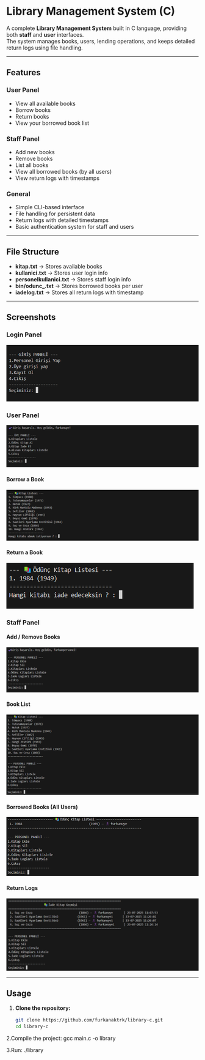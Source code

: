 
# Library Management System (C)

A complete **Library Management System** built in C language, providing both **staff** and **user** interfaces.  
The system manages books, users, lending operations, and keeps detailed return logs using file handling.

---

## Features
### User Panel
- View all available books
- Borrow books
- Return books
- View your borrowed book list

### Staff Panel
- Add new books
- Remove books
- List all books
- View all borrowed books (by all users)
- View return logs with timestamps

### General
- Simple CLI-based interface
- File handling for persistent data
- Return logs with detailed timestamps
- Basic authentication system for staff and users

---

## File Structure
- **kitap.txt** → Stores available books  
- **kullanici.txt** → Stores user login info  
- **personelkullanici.txt** → Stores staff login info  
- **bin/odunc_<username>.txt** → Stores borrowed books per user  
- **iadelog.txt** → Stores all return logs with timestamp  

---

## Screenshots

### Login Panel
![Login Panel](screenshots/1.png)

### User Panel
![User Panel](screenshots/3.png)
#### Borrow a Book
![Borrow Book](screenshots/4.png)

#### Return a Book
![Return Book](screenshots/8.png)

### Staff Panel
#### Add / Remove Books
![Staff Panel](screenshots/2.png)

#### Book List
![Book List](screenshots/5.png)

#### Borrowed Books (All Users)
![Borrowed Books](screenshots/6.png)

#### Return Logs
![Return Logs](screenshots/7.png)

---

## Usage
1. **Clone the repository:**
   ```bash
   git clone https://github.com/furkanaktrk/library-c.git
   cd library-c
2.Compile the project:
  gcc main.c -o library
  
3.Run:
./library
